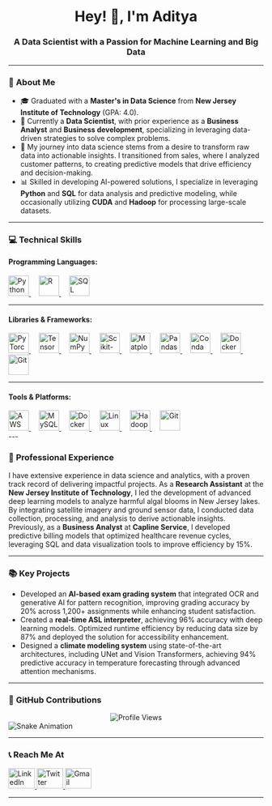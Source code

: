 <h1 align="center">Hey! 👋, I'm Aditya</h1>
<h3 align="center">A Data Scientist with a Passion for Machine Learning and Big Data</h3>

---

### 📜 **About Me**
- 🎓 Graduated with a **Master's in Data Science** from **New Jersey Institute of Technology** (GPA: 4.0).
- 💼 Currently a **Data Scientist**, with prior experience as a **Business Analyst** and **Business development**, specializing in leveraging data-driven strategies to solve complex problems.
- 🌟 My journey into data science stems from a desire to transform raw data into actionable insights. I transitioned from sales, where I analyzed customer patterns, to creating predictive models that drive efficiency and decision-making.
- 📊 Skilled in developing AI-powered solutions, I specialize in leveraging **Python**  and **SQL** for data analysis and predictive modeling, while occasionally utilizing **CUDA** and **Hadoop** for processing large-scale datasets.
---

### 💻 **Technical Skills**
#### Programming Languages:
<div align="left">
  <a href="https://www.python.org/" target="_blank">
    <img src="https://cdn.jsdelivr.net/gh/devicons/devicon/icons/python/python-original.svg" height="40" alt="Python" title="Python" />
  </a>
  <img width="12" />
  <a href="https://www.r-project.org/" target="_blank">
    <img src="https://cdn.jsdelivr.net/gh/devicons/devicon/icons/r/r-original.svg" height="40" alt="R" title="R" />
  </a>
  <img width="12" />
  <a href="https://www.w3schools.com/sql/" target="_blank">
    <img src="https://upload.wikimedia.org/wikipedia/commons/8/87/Sql_data_base_with_logo.png" height="40" alt="SQL" title="SQL" />
  </a>
</div>


---

#### Libraries & Frameworks:
<div align="left">
  <a href="https://pytorch.org/" target="_blank">
    <img src="https://cdn.jsdelivr.net/gh/devicons/devicon/icons/pytorch/pytorch-original.svg" height="40" alt="PyTorch" title="PyTorch" />
  </a>
  <img width="12" />
  <a href="https://www.tensorflow.org/" target="_blank">
    <img src="https://cdn.jsdelivr.net/gh/devicons/devicon/icons/tensorflow/tensorflow-original.svg" height="40" alt="TensorFlow" title="TensorFlow" />
  </a>
  <img width="12" />
  <a href="https://numpy.org/" target="_blank">
    <img src="https://cdn.jsdelivr.net/gh/devicons/devicon/icons/numpy/numpy-original.svg" height="40" alt="NumPy" title="NumPy" />
  </a>
  <img width="12" />
  <a href="https://scikit-learn.org/" target="_blank">
    <img src="https://upload.wikimedia.org/wikipedia/commons/0/05/Scikit_learn_logo_small.svg" height="40" alt="Scikit-Learn" title="Scikit-Learn" />
  </a>
  <img width="12" />
  <a href="https://matplotlib.org/" target="_blank">
    <img src="https://cdn.jsdelivr.net/gh/devicons/devicon/icons/matplotlib/matplotlib-original.svg" height="40" alt="Matplotlib" title="Matplotlib" />
  </a>
  <img width="12" />
  <a href="https://pandas.pydata.org/" target="_blank">
    <img src="https://cdn.jsdelivr.net/gh/devicons/devicon/icons/pandas/pandas-original.svg" height="40" alt="Pandas" title="Pandas" />
  </a>
  <img width="12" />
  <a href="https://docs.conda.io/" target="_blank">
    <img src="https://cdn.jsdelivr.net/gh/devicons/devicon/icons/anaconda/anaconda-original.svg" height="40" alt="Conda" title="Conda" />
  </a>
  <img width="12" />
  <a href="https://www.docker.com/" target="_blank">
    <img src="https://cdn.jsdelivr.net/gh/devicons/devicon/icons/docker/docker-original.svg" height="40" alt="Docker" title="Docker" />
  </a>
  <img width="12" />
  <a href="https://git-scm.com/" target="_blank">
    <img src="https://cdn.jsdelivr.net/gh/devicons/devicon/icons/git/git-original.svg" height="40" alt="Git" title="Git" />
  </a>
</div>

---

#### Tools & Platforms:
<div align="left">
  <a href="https://aws.amazon.com/" target="_blank">
    <img src="https://cdn.jsdelivr.net/gh/devicons/devicon/icons/amazonwebservices/amazonwebservices-original.svg" height="40" alt="AWS" title="AWS" />
  </a>
  <img width="12" />
  <a href="https://www.mysql.com/" target="_blank">
    <img src="https://cdn.jsdelivr.net/gh/devicons/devicon/icons/mysql/mysql-original.svg" height="40" alt="MySQL" title="MySQL" />
  </a>
  <img width="12" />
  <a href="https://www.docker.com/" target="_blank">
    <img src="https://cdn.jsdelivr.net/gh/devicons/devicon/icons/docker/docker-original.svg" height="40" alt="Docker" title="Docker" />
  </a>
  <img width="12" />
  <a href="https://www.linux.org/" target="_blank">
    <img src="https://cdn.jsdelivr.net/gh/devicons/devicon/icons/linux/linux-original.svg" height="40" alt="Linux" title="Linux" />
  </a>
  <img width="12" />
  <a href="https://hadoop.apache.org/" target="_blank">
    <img src="https://cdn.jsdelivr.net/gh/devicons/devicon/icons/hadoop/hadoop-original.svg" height="40" alt="Hadoop" title="Hadoop" />
  </a>
  <img width="12" />
  <a href="https://git-scm.com/" target="_blank">
    <img src="https://cdn.jsdelivr.net/gh/devicons/devicon/icons/git/git-original.svg" height="40" alt="Git" title="Git" />
  </a>
</div>
---

### 🔭 **Professional Experience**
I have extensive experience in data science and analytics, with a proven track record of delivering impactful projects. As a **Research Assistant** at the **New Jersey Institute of Technology**, I led the development of advanced deep learning models to analyze harmful algal blooms in New Jersey lakes. By integrating satellite imagery and ground sensor data, I conducted data collection, processing, and analysis to derive actionable insights. Previously, as a **Business Analyst** at **Capline Service**, I developed predictive billing models that optimized healthcare revenue cycles, leveraging SQL and data visualization tools to improve efficiency by 15%.


---

### 📚 **Key Projects**
- Developed an **AI-based exam grading system** that integrated OCR and generative AI for pattern recognition, improving grading accuracy by 20% across 1,200+ assignments while enhancing student satisfaction.
- Created a **real-time ASL interpreter**, achieving 96% accuracy with deep learning models. Optimized runtime efficiency by reducing data size by 87% and deployed the solution for accessibility enhancement.
- Designed a **climate modeling system** using state-of-the-art architectures, including UNet and Vision Transformers, achieving 94% predictive accuracy in temperature forecasting through advanced attention mechanisms.

---

### 🐍 **GitHub Contributions**
<div align="center">
  <img src="https://profile-counter.glitch.me/AdityaPatel1068/count.svg?" alt="Profile Views" />
</div>

<img src="https://raw.githubusercontent.com/AdityaPatel1068/AdityaPatel1068/output/snake.svg" alt="Snake Animation" />

---

### 📞 **Reach Me At**
<div align="left">
  <a href="https://www.linkedin.com/in/adityapatel2609/" target="_blank">
    <img src="https://raw.githubusercontent.com/maurodesouza/profile-readme-generator/master/src/assets/icons/social/linkedin/default.svg" width="52" height="40" alt="LinkedIn" />
  </a>
  <a href="https://x.com/rexus_reborn?s=11" target="_blank">
    <img src="https://raw.githubusercontent.com/maurodesouza/profile-readme-generator/master/src/assets/icons/social/twitter/default.svg" width="52" height="40" alt="Twitter" />
  </a>
  <a href="mailto:aditya.patel2609@gmail.com" target="_blank">
    <img src="https://raw.githubusercontent.com/maurodesouza/profile-readme-generator/master/src/assets/icons/social/gmail/default.svg" width="52" height="40" alt="Gmail" />
  </a>
</div>

---
